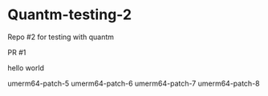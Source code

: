 # Quantm-testing-2
Repo #2 for testing with quantm

PR #1

hello
world

umerm64-patch-5
umerm64-patch-6
umerm64-patch-7
umerm64-patch-8
